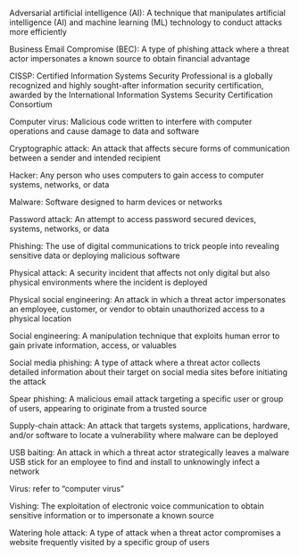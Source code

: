 Adversarial artificial intelligence (AI): 
A technique that manipulates artificial intelligence (AI) and machine learning (ML) technology to conduct attacks more efficiently 

Business Email Compromise (BEC): 
A type of phishing attack where a threat actor impersonates a known source to obtain financial advantage

CISSP: 
Certified Information Systems Security Professional is a globally recognized and highly sought-after information security certification, awarded by the International Information Systems Security Certification Consortium 

Computer virus: 
Malicious code written to interfere with computer operations and cause damage to data and software

Cryptographic attack: 
An attack that affects secure forms of communication between a sender and intended recipient

Hacker: 
Any person who uses computers to gain access to computer systems, networks, or data

Malware: 
Software designed to harm devices or networks

Password attack: 
An attempt to access password secured devices, systems, networks, or data

Phishing: 
The use of digital communications to trick people into revealing sensitive data or deploying malicious software

Physical attack:
A security incident that affects not only digital but also physical environments where the incident is deployed

Physical social engineering: 
An attack in which a threat actor impersonates an employee, customer, or vendor to obtain unauthorized access to a physical location

Social engineering: 
A manipulation technique that exploits human error to gain private information, access, or valuables

Social media phishing:
A type of attack where a threat actor collects detailed information about their target on social media sites before initiating the attack

Spear phishing:
A malicious email attack targeting a specific user or group of users, appearing to originate from a trusted source

Supply-chain attack: 
An attack that targets systems, applications, hardware, and/or software to locate a vulnerability where malware can be deployed

USB baiting: 
An attack in which a threat actor strategically leaves a malware USB stick for an employee to find and install to unknowingly infect a network

Virus: 
refer to “computer virus”

Vishing: 
The exploitation of electronic voice communication to obtain sensitive information or to impersonate a known source

Watering hole attack: 
A type of attack when a threat actor compromises a website frequently visited by a specific group of users
